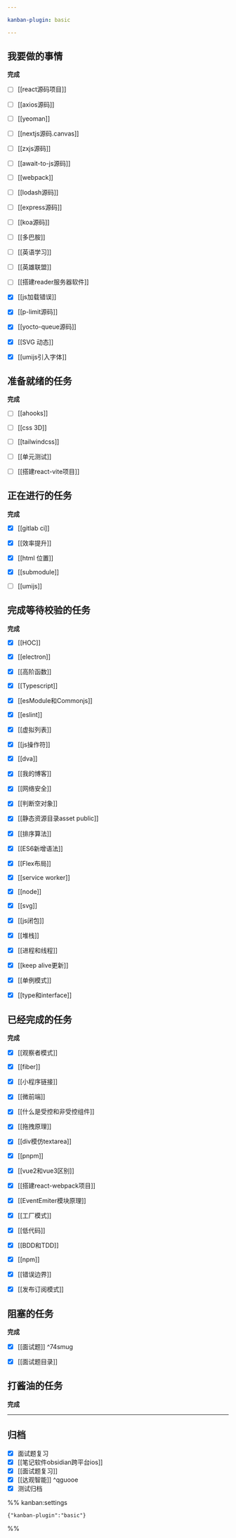 ```yaml
---

kanban-plugin: basic

---
```


## 我要做的事情

**完成**
- [ ] [[react源码项目]]
- [ ] [[axios源码]]
- [ ] [[yeoman]]
- [ ] [[nextjs源码.canvas]]
- [ ] [[zxjs源码]]
- [ ] [[await-to-js源码]]
- [ ] [[webpack]]
- [ ] [[lodash源码]]
- [ ] [[express源码]]
- [ ] [[koa源码]]
- [ ] [[多巴胺]]
- [ ] [[英语学习]]
- [ ] [[英雄联盟]]
- [ ] [[搭建reader服务器软件]]
- [x] [[js加载错误]]
- [x] [[p-limit源码]]
- [x] [[yocto-queue源码]]
- [x] [[SVG 动态]]
- [x] [[umijs引入字体]]


## 准备就绪的任务

**完成**
- [ ] [[ahooks]]
- [ ] [[css 3D]]
- [ ] [[tailwindcss]]
- [ ] [[单元测试]]
- [ ] [[搭建react-vite项目]]


## 正在进行的任务

**完成**
- [x] [[gitlab ci]]
- [x] [[效率提升]]
- [x] [[html 位置]]
- [x] [[submodule]]
- [ ] [[umijs]]


## 完成等待校验的任务

**完成**
- [x] [[HOC]]
- [x] [[electron]]
- [x] [[高阶函数]]
- [x] [[Typescript]]
- [x] [[esModule和Commonjs]]
- [x] [[eslint]]
- [x] [[虚拟列表]]
- [x] [[js操作符]]
- [x] [[dva]]
- [x] [[我的博客]]
- [x] [[网络安全]]
- [x] [[判断空对象]]
- [x] [[静态资源目录asset public]]
- [x] [[排序算法]]
- [x] [[ES6新增语法]]
- [x] [[Flex布局]]
- [x] [[service worker]]
- [x] [[node]]
- [x] [[svg]]
- [x] [[js闭包]]
- [x] [[堆栈]]
- [x] [[进程和线程]]
- [x] [[keep alive更新]]
- [x] [[单例模式]]
- [x] [[type和interface]]


## 已经完成的任务

**完成**
- [x] [[观察者模式]]
- [x] [[fiber]]
- [x] [[小程序链接]]
- [x] [[微前端]]
- [x] [[什么是受控和非受控组件]]
- [x] [[拖拽原理]]
- [x] [[div模仿textarea]]
- [x] [[pnpm]]
- [x] [[vue2和vue3区别]]
- [x] [[搭建react-webpack项目]]
- [x] [[EventEmiter模块原理]]
- [x] [[工厂模式]]
- [x] [[低代码]]
- [x] [[BDD和TDD]]
- [x] [[npm]]
- [x] [[错误边界]]
- [x] [[发布订阅模式]]


## 阻塞的任务

**完成**
- [x] [[面试题]] ^74smug
- [x] [[面试题目录]]


## 打酱油的任务

**完成**


***

## 归档

- [x] 面试题复习
- [x] [[笔记软件obsidian跨平台ios]]
- [x] [[面试题复习]]
- [x] [[达观智能]] ^qguooe
- [x] 测试归档

%% kanban:settings
```
{"kanban-plugin":"basic"}
```
%%
